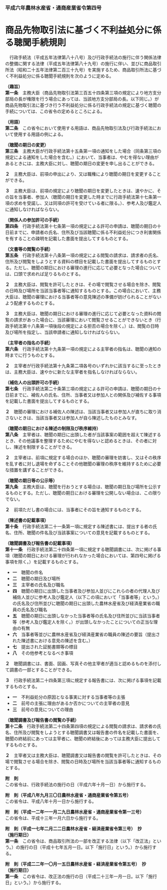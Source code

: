 ### 平成六年農林水産省・通商産業省令第四号  
# 商品先物取引法に基づく不利益処分に係る聴聞手続規則  
　行政手続法（平成五年法律第八十八号）及び行政手続法の施行に伴う関係法律の整備に関する法律（平成五年法律第八十九号）の施行に伴い、並びに商品取引所法（昭和二十五年法律第二百三十九号）を実施するため、商品取引所法に基づく不利益処分に係る聴聞手続規則を次のように定める。  
  
**（趣旨）**  
**第一条**　主務大臣（商品先物取引法第三百五十四条第三項の規定により地方支分部局の長が権限を行う場合にあっては、当該地方支分部局の長。以下同じ。）が商品先物取引法に基づき行う不利益処分に係る行政手続法の規定に基づく聴聞の手続については、この省令の定めるところによる。  
  
**（用語）**  
**第二条**　この省令において使用する用語は、商品先物取引法及び行政手続法において使用する用語の例による。  
  
**（聴聞の期日の変更）**  
**第三条**　主務大臣が行政手続法第十五条第一項の通知をした場合（同条第三項の規定による通知をした場合を含む。）において、当事者は、やむを得ない理由があるときには、主務大臣に対し、聴聞の期日の変更を申し出ることができる。  
  
**２**　主務大臣は、前項の申出により、又は職権により聴聞の期日を変更することができる。  
  
**３**　主務大臣は、前項の規定により聴聞の期日を変更したときは、速やかに、その旨を当事者、参加人（聴聞の期日を変更した時までに行政手続法第十七条第一項の求めを受諾し、又は同項の許可を受けている者に限る。）、参考人及び鑑定人に通知しなければならない。  
  
**（関係人の参加許可の手続）**  
**第四条**　行政手続法第十七条第一項の規定による許可の申請は、聴聞の期日の十日前までに、申請者の氏名、住所及び当該聴聞に係る不利益処分につき利害関係を有することの疎明を記載した書面を提出してするものとする。  
  
**（文書等の閲覧の手続）**  
**第五条**　行政手続法第十八条第一項の規定による閲覧の請求は、請求者の氏名、住所及び閲覧をしようとする資料の標目を記載した書面を提出してするものとする。ただし、聴聞の期日における審理の進行に応じて必要となった場合については、口頭で求めれば足りるものとする。  
  
**２**　主務大臣は、閲覧を許可したときは、その場で閲覧させる場合を除き、閲覧の日時及び場所を当該当事者等に通知するものとする。この場合において、主務大臣は、聴聞の審理における当事者等の意見陳述の準備が妨げられることがないよう配慮するものとする。  
  
**３**　主務大臣は、聴聞の期日における審理の進行に応じて必要となった資料の閲覧の請求があった場合に、当該審理において閲覧させることができないとき（行政手続法第十八条第一項後段の規定による拒否の場合を除く。）は、閲覧の日時及び場所を指定し、当該申請者に通知しなければならない。  
  
**（主宰者の指名の手続）**  
**第六条**　行政手続法第十九条第一項の規定による主宰者の指名は、聴聞の通知の時までに行うものとする。  
  
**２**　主宰者が行政手続法第十九条第二項各号のいずれかに該当するに至ったときは、主務大臣は、速やかに新たな主宰者を指名しなければならない。  
  
**（補佐人の出頭許可の手続）**  
**第七条**　行政手続法第二十条第三項の規定による許可の申請は、聴聞の期日の十日前までに、補佐人の氏名、住所、当事者又は参加人との関係及び補佐する事項を記載した書面を提出してするものとする。  
  
**２**　聴聞の審理における補佐人の陳述は、当該当事者又は参加人が直ちに取り消さないときは、当該当事者又は参加人が自ら陳述したものとみなす。  
  
**（聴聞の期日における陳述の制限及び秩序維持）**  
**第八条**　主宰者は、聴聞の期日に出頭した者が当該事案の範囲を超えて陳述するとき、その他議事を整理するためにやむを得ないと認めるときは、その者に対し、陳述を制限することができる。  
  
**２**　主宰者は、前項に規定する場合のほか、聴聞の審理を妨害し、又はその秩序を乱す者に対し退場を命ずることその他聴聞の審理の秩序を維持するために必要な措置を講ずることができる。  
  
**（聴聞の期日等の公示等）**  
**第九条**　主務大臣は、聴聞を行おうとする場合は、聴聞の期日及び場所を公示するものとする。ただし、聴聞の期日における審理を公開しない場合は、この限りでない。  
  
**２**　前項ただし書の場合には、当事者にその旨を通知するものとする。  
  
**（陳述書の記載事項）**  
**第十条**　行政手続法第二十一条第一項に規定する陳述書には、提出する者の氏名、住所、聴聞の件名及び当該事案についての意見を記載するものとする。  
  
**（聴聞調書及び報告書の記載事項）**  
**第十一条**　行政手続法第二十四条第一項に規定する聴聞調書には、次に掲げる事項（聴聞の期日における審理が行われなかった場合においては、第四号に掲げる事項を除く。）を記載するものとする。  
* **一**　聴聞の件名  
* **二**　聴聞の期日及び場所  
* **三**　主宰者の氏名及び職名  
* **四**　聴聞の期日に出頭した当事者及び参加人並びにこれらの者の代理人及び補佐人並びに参考人及び鑑定人（以下この項において「当事者等」という。）の氏名及び住所並びに聴聞の期日に出頭した農林水産省及び経済産業省の職員の氏名及び職名  
* **五**　聴聞の期日に出頭しなかった当事者等の氏名及び住所並びに当該当事者等（参考人及び鑑定人を除く。）が出頭しなかったことについての正当な理由の有無  
* **六**　当事者等並びに農林水産省及び経済産業省の職員の陳述の要旨（提出された陳述書における意見の陳述を含む。）  
* **七**　提出された証拠書類等の標目  
* **八**　その他参考となるべき事項  
  
**２**　聴聞調書には、書面、図画、写真その他主宰者が適当と認めるものを添付して調書の一部とすることができる。  
  
**３**　行政手続法第二十四条第三項に規定する報告書には、次に掲げる事項を記載するものとする。  
* **一**　不利益処分の原因となる事実に対する当事者等の主張  
* **二**　前号の主張に理由があるか否かについての主宰者の意見  
* **三**　前号の意見についての理由  
  
**（聴聞調書及び報告書の閲覧の手続）**  
**第十二条**　行政手続法第二十四条第四項の規定による閲覧の請求は、請求者の氏名、住所及び閲覧をしようとする聴聞調書又は報告書の件名を記載した書面を、聴聞の終結前にあっては主宰者に、聴聞の終結後にあっては主務大臣に提出してするものとする。  
  
**２**　主宰者又は主務大臣は、聴聞調書又は報告書の閲覧を許可したときは、その場で閲覧させる場合を除き、閲覧の日時及び場所を当該当事者等に通知するものとする。  
  
**附　則**  
この省令は、行政手続法の施行の日（平成六年十月一日）から施行する。  
  
**附　則（平成八年九月三〇日農林水産省・通商産業省令第五号）**  
この省令は、平成八年十月一日から施行する。  
  
**附　則（平成一二年一一月二九日農林水産省・通商産業省令第一三号）**  
この省令は、平成十三年一月六日から施行する。  
  
**附　則（平成一七年二月二二日農林水産省・経済産業省令第三号）　抄**  
**（施行期日）**  
**第一条**　この省令は、商品取引所法の一部を改正する法律（以下「改正法」という。）の施行の日（平成十七年五月一日。以下「施行日」という。）から施行する。  
  
**附　則（平成二二年一〇月一五日農林水産省・経済産業省令第五号）　抄**  
**（施行期日）**  
**第一条**　この省令は、改正法の施行の日（平成二十三年一月一日。以下「施行日」という。）から施行する。  
  
